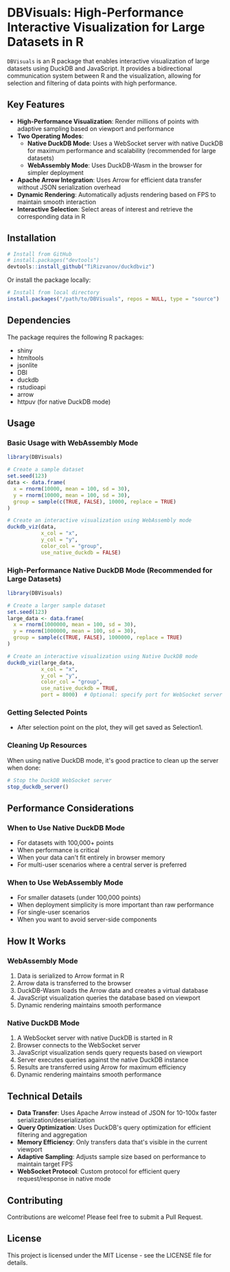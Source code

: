 # DBVisuals: High-Performance Interactive Visualization for Large Datasets in R

`DBVisuals` is an R package that enables interactive visualization of large datasets using DuckDB and JavaScript. It provides a bidirectional communication system between R and the visualization, allowing for selection and filtering of data points with high performance.

## Key Features

- **High-Performance Visualization**: Render millions of points with adaptive sampling based on viewport and performance
- **Two Operating Modes**:
  - **Native DuckDB Mode**: Uses a WebSocket server with native DuckDB for maximum performance and scalability (recommended for large datasets)
  - **WebAssembly Mode**: Uses DuckDB-Wasm in the browser for simpler deployment
- **Apache Arrow Integration**: Uses Arrow for efficient data transfer without JSON serialization overhead
- **Dynamic Rendering**: Automatically adjusts rendering based on FPS to maintain smooth interaction
- **Interactive Selection**: Select areas of interest and retrieve the corresponding data in R

## Installation

```r
# Install from GitHub
# install.packages("devtools")
devtools::install_github("TiRizvanov/duckdbviz")
```

Or install the package locally:

```r
# Install from local directory
install.packages("/path/to/DBVisuals", repos = NULL, type = "source")
```

## Dependencies

The package requires the following R packages:
- shiny
- htmltools
- jsonlite
- DBI
- duckdb
- rstudioapi
- arrow
- httpuv (for native DuckDB mode)

## Usage

### Basic Usage with WebAssembly Mode

```r
library(DBVisuals)

# Create a sample dataset
set.seed(123)
data <- data.frame(
  x = rnorm(10000, mean = 100, sd = 30),
  y = rnorm(10000, mean = 100, sd = 30),
  group = sample(c(TRUE, FALSE), 10000, replace = TRUE)
)

# Create an interactive visualization using WebAssembly mode
duckdb_viz(data, 
           x_col = "x", 
           y_col = "y", 
           color_col = "group",
           use_native_duckdb = FALSE)
```

### High-Performance Native DuckDB Mode (Recommended for Large Datasets)

```r
library(DBVisuals)

# Create a larger sample dataset
set.seed(123)
large_data <- data.frame(
  x = rnorm(1000000, mean = 100, sd = 30),
  y = rnorm(1000000, mean = 100, sd = 30),
  group = sample(c(TRUE, FALSE), 1000000, replace = TRUE)
)

# Create an interactive visualization using Native DuckDB mode
duckdb_viz(large_data, 
           x_col = "x", 
           y_col = "y", 
           color_col = "group",
           use_native_duckdb = TRUE,
           port = 8000)  # Optional: specify port for WebSocket server
```

### Getting Selected Points

- After selection point on the plot, they will get saved as Selection1.

### Cleaning Up Resources

When using native DuckDB mode, it's good practice to clean up the server when done:

```r
# Stop the DuckDB WebSocket server
stop_duckdb_server()
```

## Performance Considerations

### When to Use Native DuckDB Mode
- For datasets with 100,000+ points
- When performance is critical
- When your data can't fit entirely in browser memory
- For multi-user scenarios where a central server is preferred

### When to Use WebAssembly Mode
- For smaller datasets (under 100,000 points)
- When deployment simplicity is more important than raw performance
- For single-user scenarios
- When you want to avoid server-side components

## How It Works

### WebAssembly Mode
1. Data is serialized to Arrow format in R
2. Arrow data is transferred to the browser
3. DuckDB-Wasm loads the Arrow data and creates a virtual database
4. JavaScript visualization queries the database based on viewport
5. Dynamic rendering maintains smooth performance

### Native DuckDB Mode
1. A WebSocket server with native DuckDB is started in R
2. Browser connects to the WebSocket server
3. JavaScript visualization sends query requests based on viewport
4. Server executes queries against the native DuckDB instance
5. Results are transferred using Arrow for maximum efficiency
6. Dynamic rendering maintains smooth performance

## Technical Details

- **Data Transfer**: Uses Apache Arrow instead of JSON for 10-100x faster serialization/deserialization
- **Query Optimization**: Uses DuckDB's query optimization for efficient filtering and aggregation
- **Memory Efficiency**: Only transfers data that's visible in the current viewport
- **Adaptive Sampling**: Adjusts sample size based on performance to maintain target FPS
- **WebSocket Protocol**: Custom protocol for efficient query request/response in native mode

## Contributing

Contributions are welcome! Please feel free to submit a Pull Request.

## License

This project is licensed under the MIT License - see the LICENSE file for details.
